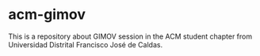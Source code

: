 # acm-gimov
This is a repository about GIMOV session in the ACM student chapter from Universidad Distrital Francisco José de Caldas. 
